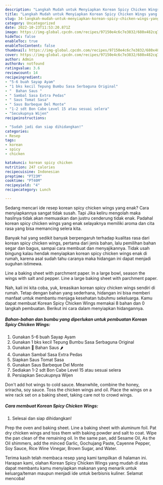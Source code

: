 ```yaml
---
description: "Langkah Mudah untuk Menyiapkan Korean Spicy Chicken Wings yang Lezat Sekali"
title: "Langkah Mudah untuk Menyiapkan Korean Spicy Chicken Wings yang Lezat Sekali"
slug: 34-langkah-mudah-untuk-menyiapkan-korean-spicy-chicken-wings-yang-lezat-sekali
category: Uncategorized
date: 2022-10-23T11:53:20.871Z
image: https://img-global.cpcdn.com/recipes/97150e4c6c7e3832/680x482cq70/korean-spicy-chicken-wings-foto-resep-utama.jpg
hideToc: false
enableToc: true
enableTocContent: false
thumbnail: https://img-global.cpcdn.com/recipes/97150e4c6c7e3832/680x482cq70/korean-spicy-chicken-wings-foto-resep-utama.jpg
cover: https://img-global.cpcdn.com/recipes/97150e4c6c7e3832/680x482cq70/korean-spicy-chicken-wings-foto-resep-utama.jpg
author: Admin
authorAv: notfound
ratingvalue: 3.6
reviewcount: 14
recipeingredient:
- "5-6 buah Sayap Ayam"
- "1 bks kecil Tepung Bumbu Sasa Serbaguna Original"
- "  Bahan Saus "
- " Sambal Sasa Extra Pedas"
- " Saus Tomat Sasa"
- " Saus Barbeque Del Monte"
- "1-2 sdt Bon Cabe Level 15 atau sesuai selera"
- "Secukupnya Wijen"
recipeinstructions:

- "Sudah jadi dan siap dihidangkan!"
categories:
- Resep
tags:
- korean
- spicy
- chicken

katakunci: korean spicy chicken 
nutrition: 247 calories
recipecuisine: Indonesian
preptime: "PT23M"
cooktime: "PT40M"
recipeyield: "4"
recipecategory: Lunch

---
```



Sedang mencari ide resep korean spicy chicken wings yang enak? Cara menyiapkannya sangat tidak susah. Tapi Jika keliru mengolah maka hasilnya tidak akan memuaskan dan justru cenderung tidak enak. Padahal korean spicy chicken wings yang enak selayaknya memiliki aroma dan cita rasa yang bisa memancing selera kita.


Banyak hal yang sedikit banyak berpengaruh terhadap kualitas rasa dari korean spicy chicken wings, pertama dari jenis bahan, lalu pemilihan bahan segar dan bagus, sampai cara membuat dan menyajikannya. Tidak usah bingung kalau hendak menyiapkan korean spicy chicken wings enak di rumah, karena asal sudah tahu caranya maka hidangan ini dapat menjadi suguhan istimewa.

Line a baking sheet with parchment paper. In a large bowl, season the wings with salt and pepper. Line a large baking sheet with parchment paper.


Nah, kali ini kita coba, yuk, kreasikan korean spicy chicken wings sendiri di rumah. Tetap dengan bahan yang sederhana, hidangan ini bisa memberi manfaat untuk membantu menjaga kesehatan tubuhmu sekeluarga. Kamu dapat membuat Korean Spicy Chicken Wings memakai 8 bahan dan 0 langkah pembuatan. Berikut ini cara dalam menyiapkan hidangannya.

<!--inarticleads1-->

##### Bahan-bahan dan bumbu yang diperlukan untuk pembuatan Korean Spicy Chicken Wings:

1. Gunakan 5-6 buah Sayap Ayam
1. Gunakan 1 bks kecil Tepung Bumbu Sasa Serbaguna Original
1. Gunakan  🍅 Bahan Saus 🌶️
1. Gunakan  Sambal Sasa Extra Pedas
1. Siapkan  Saus Tomat Sasa
1. Gunakan  Saus Barbeque Del Monte
1. Sediakan 1-2 sdt Bon Cabe Level 15 atau sesuai selera
1. Persiapkan Secukupnya Wijen


Don&#39;t add hot wings to cold sauce. Meanwhile, combine the honey, sriracha, soy sauce. Toss the chicken wings and oil. Place the wings on a wire rack set on a baking sheet, taking care not to crowd wings. 

<!--inarticleads2-->

##### Cara membuat Korean Spicy Chicken Wings:


1. Selesai dan siap dihidangkan!

Prep the oven and baking sheet. Line a baking sheet with aluminum foil. Pat dry chicken wings and toss them with baking powder and salt to coat. Wipe the pan clean of the remaining oil. In the same pan, add Sesame Oil, As the Oil shimmers, add the minced Garlic, Gochujang Paste, Cayenne Pepper, Soy Sauce, Rice Wine Vinegar, Brown Sugar, and Water. 

Terima kasih telah membaca resep yang kami tampilkan di halaman ini. Harapan kami, olahan Korean Spicy Chicken Wings yang mudah di atas dapat membantu kamu menyiapkan makanan yang menarik untuk keluarga/teman maupun menjadi ide untuk berbisnis kuliner. Selamat mencoba!
